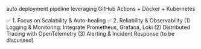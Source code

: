 auto deployment pipeline leveraging GitHub Actions + Docker + Kubernetes


✅ 1. Focus on Scalability & Auto-healing
✅ 2. Reliability & Observability
(1) Logging & Monitoring: Integrate Prometheus, Grafana, Loki
(2) Distributed Tracing with OpenTelemetry
(3) Alerting & Incident Response (to be discussed)
